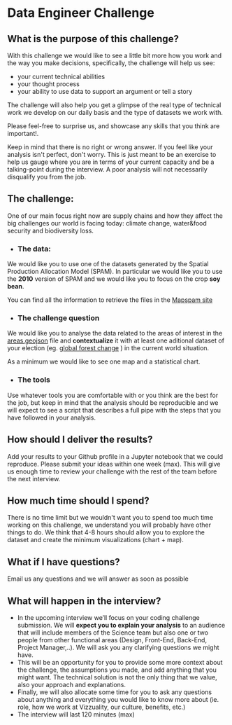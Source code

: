 # Data Engineer Challenge

## What is the purpose of this challenge?
With this challenge we would like to see a little bit more how you work and the way you make decisions, specifically, the challenge will help us see:

* your current technical abilities
* your thought process
* your ability to use data to support an argument or tell a story

The challenge will also help you get a glimpse of the real type of technical work we develop on our daily basis and the type of datasets we work with.

Please feel-free to surprise us, and showcase any skills that you think are important!.

Keep in mind that there is no right or wrong answer. If you feel like your analysis isn't perfect, don't worry. This is just
meant to be an exercise to help us gauge where you are in terms of your current capacity
and be a talking-point during the interview. A poor analysis will not necessarily
disqualify you from the job.

## The challenge:

One of our main focus right now are supply chains and how they affect the big challenges our world is facing today: climate change, water&food security and biodiversity loss.

* ### The data:
We would like you to use one of the datasets generated by the Spatial Production Allocation Model (SPAM). In particular we would like you to use the **2010** version of SPAM and we would like you to focus on the crop **soy bean**.

You can find all the information to retrieve the files in the [Mapspam site](https://www.mapspam.info/data/)

* ### The challenge question
We would like you to analyse the data related to the areas of interest in the [areas.geojson](./areas.geojson) file and **contextualize** it with at least one aditional dataset of your election (eg. [global forest change](https://glad.earthengine.app/view/global-forest-change#dl=1;old=off;bl=off;lon=20;lat=10;zoom=3) ) in the current world situation.

As a minimum we would like to see one map and a statistical chart.

* ### The tools
Use whatever tools you are comfortable with or you think are the best for the job, but keep in mind that the analysis should be reproducible and we will expect to see a script that describes a full pipe with the steps that you have followed in your analysis.

## How should I deliver the results?
Add your results to your Github profile in a Jupyter notebook that we could reproduce. Please submit your ideas within one week (max). This will give us enough time to review your challenge with the rest of the team before the next interview.

## How much time should I spend?
There is no time limit but we wouldn't want you to spend too much time working on this challenge, we understand you will probably have other things to do. We think that 4-8 hours should allow you to explore the dataset and create the minimum visualizations (chart + map).
## What if I have questions?
Email us any questions and we will answer as soon as possible

## What will happen in the interview?
* In the upcoming interview we’ll focus on your coding challenge submission. We will **expect you to explain your analysis** to an audience that will include members of the Science team but also one or two people from other functional areas (Design, Front-End, Back-End, Project Manager,..). We will ask you any clarifying questions we might have.
* This will be an opportunity for you to provide some more context about the challenge, the assumptions you made, and add anything that you might want. The technical solution is not the only thing that we value, also your approach and explanations.
* Finally, we will also allocate some time for you to ask any questions about anything and everything you would like to know more about (ie. role, how we work at Vizzuality, our culture, benefits, etc.)
* The interview will last 120 minutes (max)

